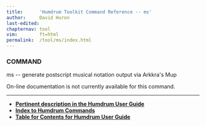 ```yaml
---
title:		'Humdrum Toolkit Command Reference -- ms'
author:		David Huron
last-edited:	
chapternav:	tool
vim:		ft=html
permalink:	/tool/ms/index.html
---
```


### COMMAND

<span class="tool">ms</span> -- generate postscript musical notation output via Arkkra's Mup

On-line documentation is not currently available for this command.

------------------------------------------------------------------------


-   [**Pertinent description in the Humdrum User
    Guide**](../guide34.html#Interval_Vectors_Using_the_iv_Command)
-   [**Index to Humdrum Commands**](../commands.toc.html)
-   [**Table for Contents for Humdrum User Guide**](../guide.toc.html)

